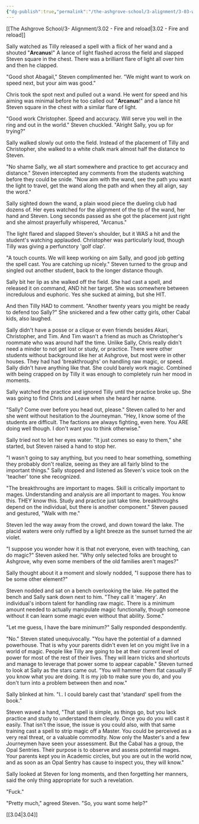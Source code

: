 ```yaml
---
{"dg-publish":true,"permalink":"/the-ashgrove-school/3-alignment/3-03-war-is-hell/"}
---
```


[[The Ashgrove School/3- Alignment/3.02 - Fire and reload\|3.02 - Fire and reload]]

Sally watched as Tilly released a spell with a flick of her wand and a shouted "**Arcanus**!" A lance of light flashed across the field and slapped Steven square in the chest. There was a brilliant flare of light all over him and then he clapped. 

"Good shot Abagail," Steven complimented her. "We might want to work on speed next, but your aim was good."

Chris took the spot next and pulled out a wand. He went for speed and his aiming was minimal before he too called out "**Arcanus**!" and a lance hit Steven square in the chest with a similar flare of light.

"Good work Christopher. Speed and accuracy. Will serve you well in the ring and out in the world." Steven chuckled. "Alright Sally, you up for trying?"

Sally walked slowly out onto the field. Instead of the placement of Tilly and Christopher, she walked to a white chalk mark almost half the distance to Steven. 

"No shame Sally, we all start somewhere and practice to get accuracy and distance." Steven intercepted any comments from the students watching before they could be snide. "Now aim with the wand, see the path you want the light to travel, get the wand along the path and when they all align, say the word."

Sally sighted down the wand, a plain wood piece the dueling club had dozens of. Her eyes watched for the alignment of the tip of the wand, her hand and Steven. Long seconds passed as she got the placement just right and she almost prayerfully whispered, "Arcanus."

The light flared and slapped Steven's shoulder, but it WAS a hit and the student's watching applauded. Christopher was particularly loud, though Tilly was giving a perfunctory 'golf clap'. 

"A touch counts. We will keep working on aim Sally, and good job getting the spell cast. You are catching up nicely." Steven turned to the group and singled out another student, back to the longer distance though. 

Sally bit her lip as she walked off the field. She had cast a spell, and released it on command, AND hit her target. She was somewhere between incredulous and euphoric. Yes she sucked at aiming, but she HIT. 

And then Tilly HAD to comment. "Another twenty years you might be ready to defend too Sally?" She snickered and a few other catty girls, other Cabal kids, also laughed. 

Sally didn't have a posse or a clique or even friends besides Akari, Christopher, and Tim. And Tim wasn't a friend as much as Christopher's roommate who was around half the time. Unlike Sally, Chris really didn't need a minder to not get lost or study, or practice. There were other students without background like her at Ashgrove, but most were in other houses. They had had 'breakthroughs' on handling raw magic, or speed. Sally didn't have anything like that. She could barely work magic. Combined with being crapped on by Tilly it was enough to completely ruin her mood in moments.

Sally watched the practice and ignored Tilly until the practice broke up. She was going to find Chris and Leave when she heard her name. 

"Sally? Come over before you head out, please." Steven called to her and she went without hesitation to the Journeyman. "Hey, I know some of the students are difficult. The factions are always fighting, even here. You ARE doing well though. I don't want you to think otherwise."

Sally tried not to let her eyes water. "It just comes so easy to them," she started, but Steven raised a hand to stop her. 

"I wasn't going to say anything, but you need to hear something, something they probably don't realize, seeing as they are all fairly blind to the important things." Sally stopped and listened as Steven's voice took on the 'teacher' tone she recognized. 

"The breakthroughs are important to mages. Skill is critically important to mages. Understanding and analysis are all important to mages. You know this. THEY know this. Study and practice just take time. breakthroughs depend on the individual, but there is another component." Steven paused and gestured, "Walk with me."

Steven led the way away from the crowd, and down toward the lake. The placid waters were only ruffled by a light breeze as the sunset turned the air violet. 

"I suppose you wonder how it is that not everyone, even with teaching, can do magic?" Steven asked her. "Why only selected folks are brought to Ashgrove, why even some members of the old families aren't mages?"

Sally thought about it a moment and slowly nodded, "I suppose there has to be some other element?"

Steven nodded and sat on a bench overlooking the lake. He patted the bench and Sally sank down next to him. "They call it 'magery'. An individual's inborn talent for handling raw magic. There is a minimum amount needed to actually manipulate magic functionally, though someone without it can learn some magic even without that ability. Some."

"Let me guess, I have the bare minimum?" Sally responded despondently.

"No." Steven stated unequivocally. "You have the potential of a damned powerhouse. That is why your parents didn't even let on you might live in a world of magic. People like Tilly are going to be at their current level of power for most of the rest of their lives. They will learn tricks and shortcuts and manage to leverage that power some to appear capable." Steven turned to look at Sally as the stars came out. "You will hammer them flat casually IF you know what you are doing. It is my job to make sure you do, and you don't turn into a problem between then and now."

Sally blinked at him. "I.. I could barely cast that 'standard' spell from the book."

Steven waved a hand, "That spell is simple, as things go, but you lack practice and study to understand them clearly. Once you do you will cast it easily. That isn't the issue, the issue is you could also, with that same training cast a spell to strip magic off a Master. You could be perceived as a very real threat, or a valuable commodity. Now only the Master's and a few Journeymen have seen your assessment. But the Cabal has a group, the Opal Sentries. Their purpose is to observe and assess potential mages. Your parents kept you in Academic circles, but you are out in the world now, and as soon as an Opal Sentry has cause to inspect you, they will know."

Sally looked at Steven for long moments, and then forgetting her manners, said the only thing appropriate for such a revelation. 

"Fuck."

"Pretty much," agreed Steven. "So, you want some help?"

[[3.04\|3.04]]
